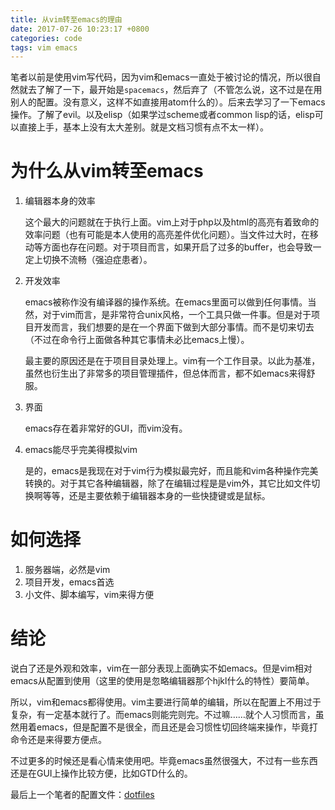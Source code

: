 ```yaml
---
title: 从vim转至emacs的理由
date: 2017-07-26 10:23:17 +0800
categories: code
tags: vim emacs
---
```


笔者以前是使用vim写代码，因为vim和emacs一直处于被讨论的情况，所以很自然就去了解了一下，最开始是`spacemacs`，然后弃了（不管怎么说，这不过是在用别人的配置。没有意义，这样不如直接用atom什么的）。后来去学习了一下emacs操作。了解了evil。以及elisp（如果学过scheme或者common lisp的话，elisp可以直接上手，基本上没有太大差别。就是文档习惯有点不太一样）。

# 为什么从vim转至emacs

1. 编辑器本身的效率

    这个最大的问题就在于执行上面。vim上对于php以及html的高亮有着致命的效率问题（也有可能是本人使用的高亮差件优化问题）。当文件过大时，在移动等方面也存在问题。对于项目而言，如果开启了过多的buffer，也会导致一定上切换不流畅（强迫症患者）。

2. 开发效率

    emacs被称作没有编译器的操作系统。在emacs里面可以做到任何事情。当然，对于vim而言，是非常符合unix风格，一个工具只做一件事。但是对于项目开发而言，我们想要的是在一个界面下做到大部分事情。而不是切来切去（不过在命令行上面做各种其它事情未必比emacs上慢）。

    最主要的原因还是在于项目目录处理上。vim有一个工作目录。以此为基准，虽然也衍生出了非常多的项目管理插件，但总体而言，都不如emacs来得舒服。

3. 界面

    emacs存在着非常好的GUI，而vim没有。

4. emacs能尽乎完美得模拟vim

    是的，emacs是我现在对于vim行为模拟最完好，而且能和vim各种操作完美转换的。对于其它各种编辑器，除了在编辑过程是是vim外，其它比如文件切换啊等等，还是主要依赖于编辑器本身的一些快捷键或是鼠标。

# 如何选择

1. 服务器端，必然是vim
2. 项目开发，emacs首选
3. 小文件、脚本编写，vim来得方便

# 结论

说白了还是外观和效率，vim在一部分表现上面确实不如emacs。但是vim相对emacs从配置到使用（这里的使用是忽略编辑器那个hjkl什么的特性）要简单。

所以，vim和emacs都得使用。vim主要进行简单的编辑，所以在配置上不用过于复杂，有一定基本就行了。而emacs则能完则完。不过嘛……就个人习惯而言，虽然用着emacs，但是配置不是很全，而且还是会习惯性切回终端来操作，毕竟打命令还是来得要方便点。

不过更多的时候还是看心情来使用吧。毕竟emacs虽然很强大，不过有一些东西还是在GUI上操作比较方便，比如GTD什么的。

最后上一个笔者的配置文件：[dotfiles](https://github.com/Vonfry/dotfiles)


